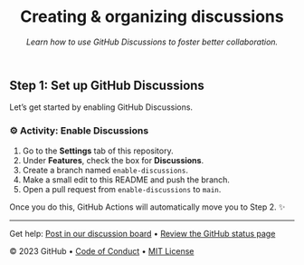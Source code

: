 <header>

<!--
  <<< Author notes: Course header >>>
  Update the course title and description.
-->

# Creating & organizing discussions  

_Learn how to use GitHub Discussions to foster better collaboration._

</header>

<!--
  <<< Author notes: Step 5 >>>
  Start this step by acknowledging the previous step.
  Define terms and link to docs.github.com.
-->

## Step 1: Set up GitHub Discussions

Let’s get started by enabling GitHub Discussions.

### ⚙️ Activity: Enable Discussions

1. Go to the **Settings** tab of this repository.
2. Under **Features**, check the box for **Discussions**.
3. Create a branch named `enable-discussions`.
4. Make a small edit to this README and push the branch.
5. Open a pull request from `enable-discussions` to `main`.

Once you do this, GitHub Actions will automatically move you to Step 2. ✨

<!--
  <<< Author notes: Footer >>>
  Add a link to get support, GitHub status page, code of conduct, license link.
-->

---

Get help: [Post in our discussion board](https://github.com/orgs/skills/discussions/categories/review-pull-requests) &bull; [Review the GitHub status page](https://www.githubstatus.com/)


&copy; 2023 GitHub &bull; [Code of Conduct](https://www.contributor-covenant.org/version/2/1/code_of_conduct/code_of_conduct.md) &bull; [MIT License](https://gh.io/mit)

</footer>

